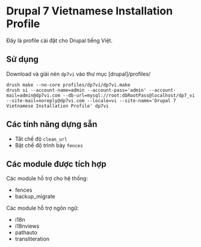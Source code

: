Drupal 7 Vietnamese Installation Profile
=====

Đây là profile cài đặt cho Drupal tiếng Việt.

## Sử dụng

Download và giải nén `dp7vi` vào thư mục [drupal]/profiles/

~~~
drush make --no-core profiles/dp7vi/dp7vi.make
drush si --account-name=admin --account-pass='admin' --account-mail=admin@dp7vi.com --db-url=mysql://root:dbRootPass@localhost/dp7_vi --site-mail=noreply@dp7vi.com --locale=vi --site-name='Drupal 7 Vietnamese Installation Profile' dp7vi
~~~


## Các tính năng dựng sẵn

* Tắt chế độ `clean_url`
* Bật chế độ trình bày `fences`

## Các module được tích hợp

Các module hỗ trợ cho hệ thống:

* fences
* backup_migrate

Các module hỗ trợ ngôn ngữ:

* i18n
* i18nviews
* pathauto
* transliteration


